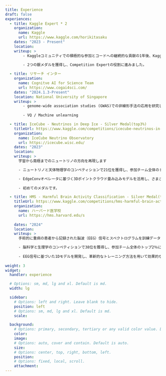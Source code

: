 ```yaml
---
title: Experience
draft: false
experiences:
  - title: Kaggle Expert * 2
    organization:
      name: Kaggle
      url: https://www.kaggle.com/horikitasaku
    dates: "2023 - Present"
    location: 
    writeup: >
        - Kaggleコミュニティでの積極的な参加とコードへの継続的な貢献の1年後、Kaggle Notebook Expertを得ました。
  
        - 2つの銀メダルを獲得し、Competition Expertの役割に進みました。

  - title: リサーチ インター
    organization:
      name: Cognitve AI for Science Team
      url: https://www.cogai4sci.com/
    dates: "2024.1.3-Present"
    location: National University of Singapore
    writeup: >
        - genome-wide association studies (GWAS)での非線形手法の応用を研究しています。
  
        - VQ / Machine unlearning

  - title: IceCube - Neutrinos in Deep Ice - Silver Medal(top3%)
    titleUrl: https://www.kaggle.com/competitions/icecube-neutrinos-in-deep-ice
    organization:
      name: IceCube Neutrino Observatory
      url: https://icecube.wisc.edu/
    dates: "2023"
    location: 
    writeup: >
      宇宙から南極までのニュートリノの方向を再現します

      - ニュートリノと天体物理学のコンペティションで21位を獲得し、参加チーム全体のトップ3％にランクインしました。

      - EdgeConvオペレータに基づく3Dポイントクラウド畳み込みモデルを活用し、さまざまなRNNモデルを開発し、IceCubeの物理的原理に基づいた多段階トレーニング方法を採用しました。
  
      - 初めてのメダルです。

  - title: HMS - Harmful Brain Activity Classification - Silver Medal(top2%)
    titleUrl: https://www.kaggle.com/competitions/hms-harmful-brain-activity-classification
    organization:
      name: ハーバード医学校
      url: https://hms.harvard.edu/s
      
    dates: "2024"
    location: 
    writeup: >
      手術的に重病の患者から記録された脳波（EEG）信号とスペクトログラムを訓練データとして使用し、さまざまな有害な脳活動を分類するモデルを開発しました。

      - 脳科学と生理学のコンペティションで38位を獲得し、参加チーム全体のトップ2％にランクインしました。
  
      - EEG信号に基づいた1Dモデルを開発し、革新的なトレーニング方法を用いて効果的な1D+2Dマルチモーダルモデルを構築しました。
  
weight: 3
widget:
  handler: experience

  # Options: sm, md, lg and xl. Default is md.
  width: lg

  sidebar:
    # Options: left and right. Leave blank to hide.
    position: left
    # Options: sm, md, lg and xl. Default is md.
    scale:

  background:
    # Options: primary, secondary, tertiary or any valid color value. Default is primary.
    color:
    image:
    # Options: auto, cover and contain. Default is auto.
    size:
    # Options: center, top, right, bottom, left.
    position:
    # Options: fixed, local, scroll.
    attachment:
---
```

